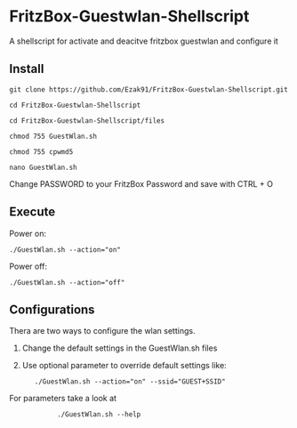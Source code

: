 # FritzBox-Guestwlan-Shellscript
A shellscript for activate and deacitve fritzbox guestwlan and configure it

## Install
	git clone https://github.com/Ezak91/FritzBox-Guestwlan-Shellscript.git
  
	cd FritzBox-Guestwlan-Shellscript

	cd FritzBox-Guestwlan-Shellscript/files

	chmod 755 GuestWlan.sh
  
	chmod 755 cpwmd5

	nano GuestWlan.sh
  
Change PASSWORD to your FritzBox Password and save with CTRL + O
 
## Execute
  Power on:

	./GuestWlan.sh --action="on"
  
  Power off:
  
 	./GuestWlan.sh --action="off"
  
## Configurations

Thera are two ways to configure the wlan settings.
  
  1. Change the default settings in the GuestWlan.sh files
  
  2. Use optional parameter to override default settings like:
  
  
			./GuestWlan.sh --action="on" --ssid="GUEST+SSID"
        
For parameters take a look at

        		./GuestWlan.sh --help
